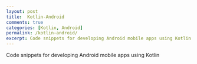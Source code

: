 ```yaml
---
layout: post
title:  Kotlin-Android
comments: true
categories: [Kotlin, Android]
permalink: /kotlin-android/
excerpt: Code snippets for developing Android mobile apps using Kotlin
---
```


Code snippets for developing Android mobile apps using Kotlin


